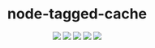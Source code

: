 <h1 align="center">node-tagged-cache</h1>
<p align="center">
<a><img src="https://img.shields.io/badge/npm-node--tagged--cache-brightgreen.svg?style=flat-square"></a>
<a><img src="https://img.shields.io/npm/v/node-tagged-cache.svg?style=flat-square"></a>
<a><img src="https://img.shields.io/travis/xobotyi/node-tagged-cache.svg?style=flat-square"></a>
<a><img src="https://img.shields.io/npm/l/node-tagged-cache.svg?style=flat-square"></a>
<a><img src="https://img.shields.io/npm/dt/node-tagged-cache.svg?style=flat-square"></a>
</p>

